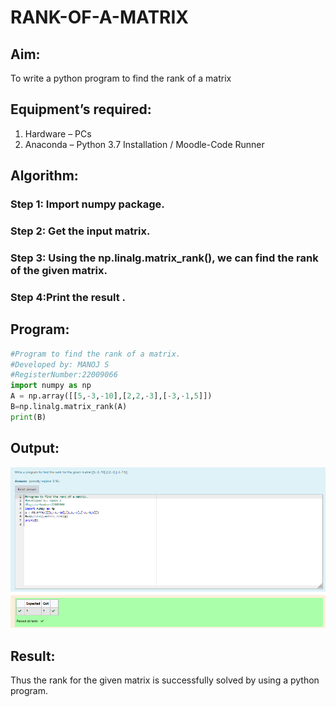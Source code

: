 # RANK-OF-A-MATRIX
## Aim:
To write a python program to find the rank of a matrix
## Equipment’s required:
1. 	Hardware – PCs
2. 	Anaconda – Python 3.7 Installation / Moodle-Code Runner
## Algorithm:
### Step 1: Import numpy  package.
### Step 2: Get the input matrix.
### Step 3: Using the np.linalg.matrix_rank(), we can find the rank of the given matrix.
### Step 4:Print the result . 
## Program:
```python 
#Program to find the rank of a matrix.
#Developed by: MANOJ S
#RegisterNumber:22009066
import numpy as np
A = np.array([[5,-3,-10],[2,2,-3],[-3,-1,5]])
B=np.linalg.matrix_rank(A)
print(B)
```
## Output:
![Rank of Matrix output Image ](rankimg.png)
## Result:
Thus the rank for the given matrix is successfully solved by  using a python program.

